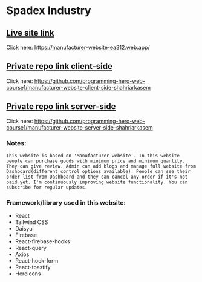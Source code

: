 # Spadex Industry

## [Live site link](https://manufacturer-website-ea312.web.app/)
Click here: https://manufacturer-website-ea312.web.app/

## [Private repo link client-side](https://github.com/programming-hero-web-course1/manufacturer-website-client-side-shahriarkasem)
Click here: https://github.com/programming-hero-web-course1/manufacturer-website-client-side-shahriarkasem

## [Private repo link server-side](https://github.com/programming-hero-web-course1/manufacturer-website-server-side-shahriarkasem)
Click here: https://github.com/programming-hero-web-course1/manufacturer-website-server-side-shahriarkasem

### Notes:
`This website is based on 'Manufacturer-website'. In this website people can purchase goods with minimum price and minimum quantity. They can give review. Admin can add blogs and manage full website from Dashboard(different control options available). People can see their order list from Dashboard and they can cancel any order if it's not paid yet. I'm continuously improving website functionality. You can subscribe for regular updates.`

### Framework/library used in this website: 
* React 
* Tailwind CSS 
* Daisyui 
* Firebase 
* React-firebase-hooks
* React-query 
* Axios
* React-hook-form
* React-toastify 
* Heroicons 